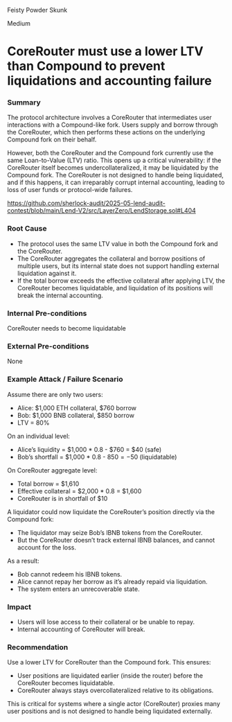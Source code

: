 Feisty Powder Skunk

Medium

# CoreRouter must use a lower LTV than Compound to prevent liquidations and accounting failure


### Summary

The protocol architecture involves a CoreRouter that intermediates user interactions with a Compound-like fork. Users supply and borrow through the CoreRouter, which then performs these actions on the underlying Compound fork on their behalf.

However, both the CoreRouter and the Compound fork currently use the same Loan-to-Value (LTV) ratio. This opens up a critical vulnerability: if the CoreRouter itself becomes undercollateralized, it may be liquidated by the Compound fork. The CoreRouter is not designed to handle being liquidated, and if this happens, it can irreparably corrupt internal accounting, leading to loss of user funds or protocol-wide failures.

https://github.com/sherlock-audit/2025-05-lend-audit-contest/blob/main/Lend-V2/src/LayerZero/LendStorage.sol#L404

### Root Cause

- The protocol uses the same LTV value in both the Compound fork and the CoreRouter.
- The CoreRouter aggregates the collateral and borrow positions of multiple users, but its internal state does not support handling external liquidation against it.
- If the total borrow exceeds the effective collateral after applying LTV, the CoreRouter becomes liquidatable, and liquidation of its positions will break the internal accounting.

### Internal Pre-conditions

CoreRouter needs to become liquidatable

### External Pre-conditions
None

### Example Attack / Failure Scenario

Assume there are only two users:

- Alice: $1,000 ETH collateral, $760 borrow  
- Bob: $1,000 BNB collateral, $850 borrow  
- LTV = 80%

On an individual level:
- Alice’s liquidity = $1,000 * 0.8 - $760 = $40 (safe)
- Bob’s shortfall = $1,000 * 0.8 - $850 = -$50 (liquidatable)

On CoreRouter aggregate level:
- Total borrow = $1,610  
- Effective collateral = $2,000 * 0.8 = $1,600  
- CoreRouter is in shortfall of $10

A liquidator could now liquidate the CoreRouter’s position directly via the Compound fork:
- The liquidator may seize Bob’s lBNB tokens from the CoreRouter.
- But the CoreRouter doesn’t track external lBNB balances, and cannot account for the loss.

As a result:
- Bob cannot redeem his lBNB tokens.
- Alice cannot repay her borrow as it’s already repaid via liquidation.
- The system enters an unrecoverable state.

### Impact

- Users will lose access to their collateral or be unable to repay.
- Internal accounting of CoreRouter will break.


### Recommendation

Use a lower LTV for CoreRouter than the Compound fork. This ensures:
- User positions are liquidated earlier (inside the router) before the CoreRouter becomes liquidatable.
- CoreRouter always stays overcollateralized relative to its obligations.


This is critical for systems where a single actor (CoreRouter) proxies many user positions and is not designed to handle being liquidated externally.
